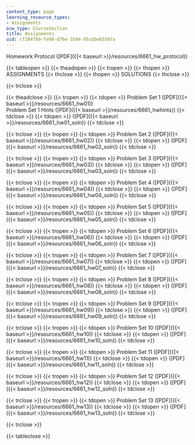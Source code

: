 ```yaml
---
content_type: page
learning_resource_types:
- Assignments
ocw_type: CourseSection
title: Assignments
uid: cf204f89-fe98-d76e-3584-85cbbe65507a
---
```


Homework Protocol ([PDF]({{< baseurl >}}/resources/6661_hw_protocol))

{{< tableopen >}}
{{< theadopen >}}
{{< tropen >}}
{{< thopen >}}
ASSIGNMENTS
{{< thclose >}}
{{< thopen >}}
SOLUTIONS
{{< thclose >}}

{{< trclose >}}

{{< theadclose >}}
{{< tropen >}}
{{< tdopen >}}
Problem Set 1 ([PDF]({{< baseurl >}}/resources/6661_hw01))  
Problem Set 1 Hints ([PDF]({{< baseurl >}}/resources/6661_hwhints))
{{< tdclose >}}
{{< tdopen >}}
([PDF]({{< baseurl >}}/resources/6661_hw01_soln))
{{< tdclose >}}

{{< trclose >}}
{{< tropen >}}
{{< tdopen >}}
Problem Set 2 ([PDF]({{< baseurl >}}/resources/6661_hw02))
{{< tdclose >}}
{{< tdopen >}}
([PDF]({{< baseurl >}}/resources/6661_hw02_soln))
{{< tdclose >}}

{{< trclose >}}
{{< tropen >}}
{{< tdopen >}}
Problem Set 3 ([PDF]({{< baseurl >}}/resources/6661_hw03))
{{< tdclose >}}
{{< tdopen >}}
([PDF]({{< baseurl >}}/resources/6661_hw03_soln))
{{< tdclose >}}

{{< trclose >}}
{{< tropen >}}
{{< tdopen >}}
Problem Set 4 ([PDF]({{< baseurl >}}/resources/6661_hw04))
{{< tdclose >}}
{{< tdopen >}}
([PDF]({{< baseurl >}}/resources/6661_hw04_soln))
{{< tdclose >}}

{{< trclose >}}
{{< tropen >}}
{{< tdopen >}}
Problem Set 5 ([PDF]({{< baseurl >}}/resources/6661_hw05))
{{< tdclose >}}
{{< tdopen >}}
([PDF]({{< baseurl >}}/resources/6661_hw05_soln))
{{< tdclose >}}

{{< trclose >}}
{{< tropen >}}
{{< tdopen >}}
Problem Set 6 ([PDF]({{< baseurl >}}/resources/6661_hw06))
{{< tdclose >}}
{{< tdopen >}}
([PDF]({{< baseurl >}}/resources/6661_hw06_soln))
{{< tdclose >}}

{{< trclose >}}
{{< tropen >}}
{{< tdopen >}}
Problem Set 7 ([PDF]({{< baseurl >}}/resources/6661_hw07))
{{< tdclose >}}
{{< tdopen >}}
([PDF]({{< baseurl >}}/resources/6661_hw07_soln))
{{< tdclose >}}

{{< trclose >}}
{{< tropen >}}
{{< tdopen >}}
Problem Set 8 ([PDF]({{< baseurl >}}/resources/6661_hw08))
{{< tdclose >}}
{{< tdopen >}}
([PDF]({{< baseurl >}}/resources/6661_hw08_soln))
{{< tdclose >}}

{{< trclose >}}
{{< tropen >}}
{{< tdopen >}}
Problem Set 9 ([PDF]({{< baseurl >}}/resources/6661_hw09))
{{< tdclose >}}
{{< tdopen >}}
([PDF]({{< baseurl >}}/resources/6661_hw09_soln))
{{< tdclose >}}

{{< trclose >}}
{{< tropen >}}
{{< tdopen >}}
Problem Set 10 ([PDF]({{< baseurl >}}/resources/6661_hw10))
{{< tdclose >}}
{{< tdopen >}}
([PDF]({{< baseurl >}}/resources/6661_hw10_soln))
{{< tdclose >}}

{{< trclose >}}
{{< tropen >}}
{{< tdopen >}}
Problem Set 11 ([PDF]({{< baseurl >}}/resources/6661_hw11))
{{< tdclose >}}
{{< tdopen >}}
([PDF]({{< baseurl >}}/resources/6661_hw11_soln))
{{< tdclose >}}

{{< trclose >}}
{{< tropen >}}
{{< tdopen >}}
Problem Set 12 ([PDF]({{< baseurl >}}/resources/6661_hw12))
{{< tdclose >}}
{{< tdopen >}}
([PDF]({{< baseurl >}}/resources/6661_hw12_soln))
{{< tdclose >}}

{{< trclose >}}
{{< tropen >}}
{{< tdopen >}}
Problem Set 13 ([PDF]({{< baseurl >}}/resources/6661_hw13))
{{< tdclose >}}
{{< tdopen >}}
([PDF]({{< baseurl >}}/resources/6661_hw13_soln))
{{< tdclose >}}

{{< trclose >}}

{{< tableclose >}}